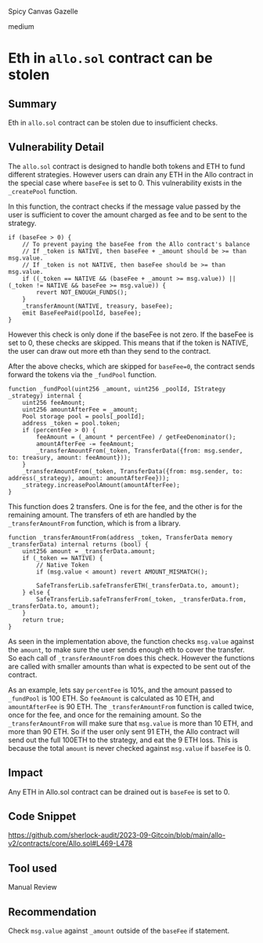Spicy Canvas Gazelle

medium

# Eth in `allo.sol` contract can be stolen
## Summary

Eth in `allo.sol` contract can be stolen due to insufficient checks.

## Vulnerability Detail

The `allo.sol` contract is designed to handle both tokens and ETH to fund different strategies. However users can drain any ETH in the Allo contract in the special case where `baseFee` is set to 0. This vulnerability exists in the `_createPool` function.

In this function, the contract checks if the message value passed by the user is sufficient to cover the amount charged as fee and to be sent to the strategy.

```solidity
if (baseFee > 0) {
    // To prevent paying the baseFee from the Allo contract's balance
    // If _token is NATIVE, then baseFee + _amount should be >= than msg.value.
    // If _token is not NATIVE, then baseFee should be >= than msg.value.
    if ((_token == NATIVE && (baseFee + _amount >= msg.value)) || (_token != NATIVE && baseFee >= msg.value)) {
        revert NOT_ENOUGH_FUNDS();
    }
    _transferAmount(NATIVE, treasury, baseFee);
    emit BaseFeePaid(poolId, baseFee);
}
```

However this check is only done if the baseFee is not zero. If the baseFee is set to 0, these checks are skipped. This means that if the token is NATIVE, the user can draw out more eth than they send to the contract.

After the above checks, which are skipped for `baseFee=0`, the contract sends forward the tokens via the `_fundPool` function.

```solidity
function _fundPool(uint256 _amount, uint256 _poolId, IStrategy _strategy) internal {
    uint256 feeAmount;
    uint256 amountAfterFee = _amount;
    Pool storage pool = pools[_poolId];
    address _token = pool.token;
    if (percentFee > 0) {
        feeAmount = (_amount * percentFee) / getFeeDenominator();
        amountAfterFee -= feeAmount;
        _transferAmountFrom(_token, TransferData({from: msg.sender, to: treasury, amount: feeAmount}));
    }
    _transferAmountFrom(_token, TransferData({from: msg.sender, to: address(_strategy), amount: amountAfterFee}));
    _strategy.increasePoolAmount(amountAfterFee);
}
```

This function does 2 transfers. One is for the fee, and the other is for the remaining amount. The transfers of eth are handled by the `_transferAmountFrom` function, which is from a library.

```solidity
function _transferAmountFrom(address _token, TransferData memory _transferData) internal returns (bool) {
    uint256 amount = _transferData.amount;
    if (_token == NATIVE) {
        // Native Token
        if (msg.value < amount) revert AMOUNT_MISMATCH();

        SafeTransferLib.safeTransferETH(_transferData.to, amount);
    } else {
        SafeTransferLib.safeTransferFrom(_token, _transferData.from, _transferData.to, amount);
    }
    return true;
}
```

As seen in the implementation above, the function checks `msg.value` against the `amount`, to make sure the user sends enough eth to cover the transfer. So each call of `_transferAmountFrom` does this check. However the functions are called with smaller amounts than what is expected to be sent out of the contract.

As an example, lets say `percentFee` is 10%, and the amount passed to `_fundPool` is 100 ETH. So `feeAmount` is calculated as 10 ETH, and `amountAfterFee` is 90 ETH. The `_transferAmountFrom` function is called twice, once for the fee, and once for the remaining amount. So the `_transferAmountFrom` will make sure that `msg.value` is more than 10 ETH, and more than 90 ETH. So if the user only sent 91 ETH, the Allo contract will send out the full 100ETH to the strategy, and eat the 9 ETH loss. This is because the total `amount` is never checked against `msg.value` if `baseFee` is 0.

## Impact

Any ETH in Allo.sol contract can be drained out is `baseFee` is set to 0.

## Code Snippet

https://github.com/sherlock-audit/2023-09-Gitcoin/blob/main/allo-v2/contracts/core/Allo.sol#L469-L478

## Tool used

Manual Review

## Recommendation

Check `msg.value` against `_amount` outside of the `baseFee` if statement.
